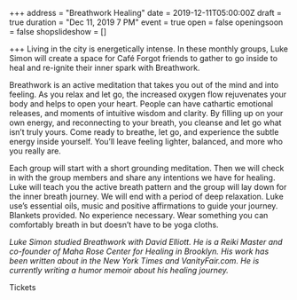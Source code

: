 +++
address = "Breathwork Healing"
date = 2019-12-11T05:00:00Z
draft = true
duration = "Dec 11, 2019 7 PM"
event = true
open = false
openingsoon = false
shopslideshow = []

+++
Living in the city is energetically intense. In these monthly groups, Luke Simon will create a space for Café Forgot friends to gather to go inside to heal and re-ignite their inner spark with Breathwork.

Breathwork is an active meditation that takes you out of the mind and into feeling. As you relax and let go, the increased oxygen flow rejuvenates your body and helps to open your heart. People can have cathartic emotional releases, and moments of intuitive wisdom and clarity. By filling up on your own energy, and reconnecting to your breath, you cleanse and let go what isn’t truly yours. Come ready to breathe, let go, and experience the subtle energy inside yourself. You’ll leave feeling lighter, balanced, and more who you really are.

Each group will start with a short grounding meditation. Then we will check in with the group members and share any intentions we have for healing. Luke will teach you the active breath pattern and the group will lay down for the inner breath journey. We will end with a period of deep relaxation. Luke use’s essential oils, music and positive affirmations to guide your journey. Blankets provided. No experience necessary. Wear something you can comfortably breath in but doesn’t have to be yoga cloths.

_Luke Simon studied Breathwork with David Elliott. He is a Reiki Master and co-founder of Maha Rose Center for Healing in Brooklyn. His work has been written about in the New York Times and VanityFair.com. He is currently writing a humor memoir about his healing journey._

Tickets